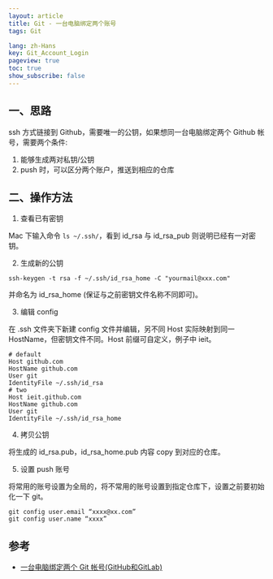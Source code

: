 ```yaml
---
layout: article
title: Git - 一台电脑绑定两个账号
tags: Git

lang: zh-Hans
key: Git_Account_Login
pageview: true
toc: true
show_subscribe: false
---
```


## 一、思路

ssh 方式链接到 Github，需要唯一的公钥，如果想同一台电脑绑定两个 Github 帐号，需要两个条件:

1. 能够生成两对私钥/公钥
2. push 时，可以区分两个账户，推送到相应的仓库

## 二、操作方法

1. 查看已有密钥

Mac 下输入命令 `ls ~/.ssh/`，看到 id_rsa 与 id_rsa_pub 则说明已经有一对密钥。

2. 生成新的公钥

```
ssh-keygen -t rsa -f ~/.ssh/id_rsa_home -C "yourmail@xxx.com"
```

并命名为 id_rsa_home (保证与之前密钥文件名称不同即可)。

3. 编辑 config

在 .ssh 文件夹下新建 config 文件并编辑，另不同 Host 实际映射到同一 HostName，但密钥文件不同。Host 前缀可自定义，例子中 ieit。

```
# default                                                             
Host github.com
HostName github.com
User git
IdentityFile ~/.ssh/id_rsa
# two                                                                  
Host ieit.github.com
HostName github.com
User git
IdentityFile ~/.ssh/id_rsa_home
```

4. 拷贝公钥

将生成的 id_rsa.pub，id_rsa_home.pub 内容 copy 到对应的仓库。

5. 设置 push 账号

将常用的账号设置为全局的，将不常用的账号设置到指定仓库下，设置之前要初始化一下 git。

```
git config user.email “xxxx@xx.com”
git config user.name “xxxx”
```

## 参考

- [一台电脑绑定两个 Git 帐号(GitHub和GitLab)](https://blog.csdn.net/jifaliwo123/article/details/79126785)